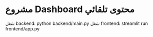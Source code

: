 
# مشروع Dashboard محتوى تلقائي

شغل backend: python backend/main.py
شغل frontend: streamlit run frontend/app.py
